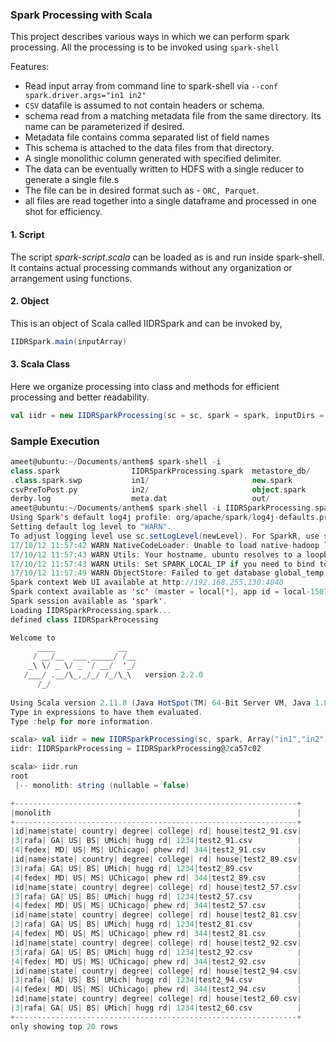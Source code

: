 ### Spark Processing with Scala

This project describes various ways in which we can perform spark processing.
All the processing is to be invoked using `spark-shell`

Features:

+ Read input array from command line to spark-shell via `--conf spark.driver.args="in1 in2"`
+ `CSV` datafile is assumed to not contain headers or schema.
+ schema read from a matching metadata file from the same directory. Its name can be parameterized if desired.
+ Metadata file contains comma separated list of field names
+ This schema is attached to the data files from that directory.
+ A single monolithic column generated with specified delimiter.
+ The data can be eventually written to HDFS with a single reducer to generate a single file.s
+ The file can be in desired format such as - `ORC, Parquet`.
+ all files are read together into a single dataframe and processed in one shot for efficiency.

#### 1. Script
The script *spark-script.scala* can be loaded as is and run inside spark-shell.
It contains actual processing commands without any organization or arrangement using
functions.

#### 2. Object
This is an object of Scala called IIDRSpark and can be invoked by,

```scala
IIDRSpark.main(inputArray)
```

#### 3. Scala Class

Here we organize processing into class and methods for efficient processing and better readability.

```scala
val iidr = new IIDRSparkProcessing(sc = sc, spark = spark, inputDirs = inputArray)
```

### Sample Execution

```scala
ameet@ubuntu:~/Documents/anthem$ spark-shell -i 
class.spark                IIDRSparkProcessing.spark  metastore_db/              sample.csv
.class.spark.swp           in1/                       new.spark                  test_no.csv
csvPreToPost.py            in2/                       object.spark               test.py
derby.log                  meta.dat                   out/                       test.spark
ameet@ubuntu:~/Documents/anthem$ spark-shell -i IIDRSparkProcessing.spark --conf spark.driver.args="in1 in2"
Using Spark's default log4j profile: org/apache/spark/log4j-defaults.properties
Setting default log level to "WARN".
To adjust logging level use sc.setLogLevel(newLevel). For SparkR, use setLogLevel(newLevel).
17/10/12 11:57:42 WARN NativeCodeLoader: Unable to load native-hadoop library for your platform... using builtin-java classes where applicable
17/10/12 11:57:43 WARN Utils: Your hostname, ubuntu resolves to a loopback address: 127.0.1.1; using 192.168.255.130 instead (on interface ens33)
17/10/12 11:57:43 WARN Utils: Set SPARK_LOCAL_IP if you need to bind to another address
17/10/12 11:57:49 WARN ObjectStore: Failed to get database global_temp, returning NoSuchObjectException
Spark context Web UI available at http://192.168.255.130:4040
Spark context available as 'sc' (master = local[*], app id = local-1507834663901).
Spark session available as 'spark'.
Loading IIDRSparkProcessing.spark...
defined class IIDRSparkProcessing

Welcome to
      ____              __
     / __/__  ___ _____/ /__
    _\ \/ _ \/ _ `/ __/  '_/
   /___/ .__/\_,_/_/ /_/\_\   version 2.2.0
      /_/
         
Using Scala version 2.11.8 (Java HotSpot(TM) 64-Bit Server VM, Java 1.8.0_144)
Type in expressions to have them evaluated.
Type :help for more information.

scala> val iidr = new IIDRSparkProcessing(sc, spark, Array("in1","in2"))
iidr: IIDRSparkProcessing = IIDRSparkProcessing@2ca57c02

scala> iidr.run
root
 |-- monolith: string (nullable = false)

+---------------------------------------------------------------+
|monolith                                                       |
+---------------------------------------------------------------+
|id|name|state| country| degree| college| rd| house|test2_91.csv|
|3|rafa| GA| US| BS| UMich| hugg rd| 1234|test2_91.csv          |
|4|fedex| MD| US| MS| UChicago| phew rd| 344|test2_91.csv       |
|id|name|state| country| degree| college| rd| house|test2_89.csv|
|3|rafa| GA| US| BS| UMich| hugg rd| 1234|test2_89.csv          |
|4|fedex| MD| US| MS| UChicago| phew rd| 344|test2_89.csv       |
|id|name|state| country| degree| college| rd| house|test2_57.csv|
|3|rafa| GA| US| BS| UMich| hugg rd| 1234|test2_57.csv          |
|4|fedex| MD| US| MS| UChicago| phew rd| 344|test2_57.csv       |
|id|name|state| country| degree| college| rd| house|test2_81.csv|
|3|rafa| GA| US| BS| UMich| hugg rd| 1234|test2_81.csv          |
|4|fedex| MD| US| MS| UChicago| phew rd| 344|test2_81.csv       |
|id|name|state| country| degree| college| rd| house|test2_92.csv|
|3|rafa| GA| US| BS| UMich| hugg rd| 1234|test2_92.csv          |
|4|fedex| MD| US| MS| UChicago| phew rd| 344|test2_92.csv       |
|id|name|state| country| degree| college| rd| house|test2_94.csv|
|3|rafa| GA| US| BS| UMich| hugg rd| 1234|test2_94.csv          |
|4|fedex| MD| US| MS| UChicago| phew rd| 344|test2_94.csv       |
|id|name|state| country| degree| college| rd| house|test2_60.csv|
|3|rafa| GA| US| BS| UMich| hugg rd| 1234|test2_60.csv          |
+---------------------------------------------------------------+
only showing top 20 rows

```